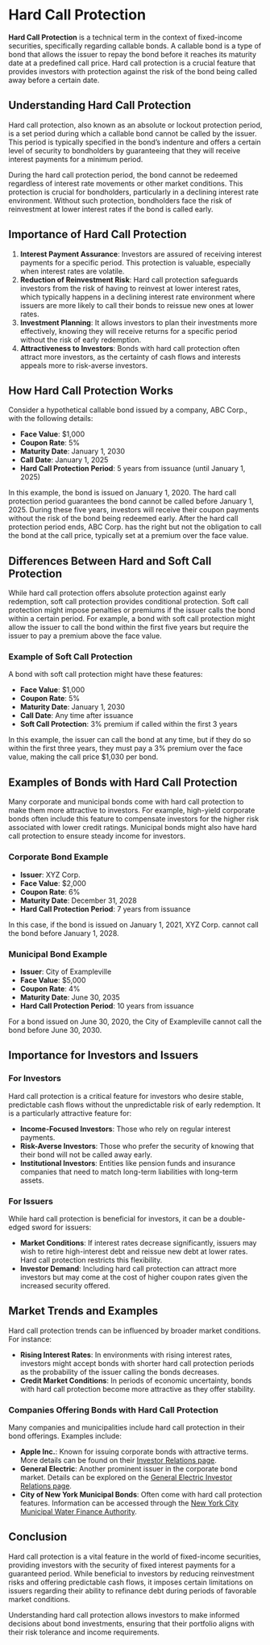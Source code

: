 # Hard Call Protection

**Hard Call Protection** is a technical term in the context of fixed-income securities, specifically regarding callable bonds. A callable bond is a type of bond that allows the issuer to repay the bond before it reaches its maturity date at a predefined call price. Hard call protection is a crucial feature that provides investors with protection against the risk of the bond being called away before a certain date.

## Understanding Hard Call Protection

Hard call protection, also known as an absolute or lockout protection period, is a set period during which a callable bond cannot be called by the issuer. This period is typically specified in the bond’s indenture and offers a certain level of security to bondholders by guaranteeing that they will receive interest payments for a minimum period. 

During the hard call protection period, the bond cannot be redeemed regardless of interest rate movements or other market conditions. This protection is crucial for bondholders, particularly in a declining interest rate environment. Without such protection, bondholders face the risk of reinvestment at lower interest rates if the bond is called early.

## Importance of Hard Call Protection

1. **Interest Payment Assurance**: Investors are assured of receiving interest payments for a specific period. This protection is valuable, especially when interest rates are volatile.
2. **Reduction of Reinvestment Risk**: Hard call protection safeguards investors from the risk of having to reinvest at lower interest rates, which typically happens in a declining interest rate environment where issuers are more likely to call their bonds to reissue new ones at lower rates.
3. **Investment Planning**: It allows investors to plan their investments more effectively, knowing they will receive returns for a specific period without the risk of early redemption.
4. **Attractiveness to Investors**: Bonds with hard call protection often attract more investors, as the certainty of cash flows and interests appeals more to risk-averse investors.

## How Hard Call Protection Works

Consider a hypothetical callable bond issued by a company, ABC Corp., with the following details:

- **Face Value**: $1,000
- **Coupon Rate**: 5%
- **Maturity Date**: January 1, 2030
- **Call Date**: January 1, 2025
- **Hard Call Protection Period**: 5 years from issuance (until January 1, 2025)

In this example, the bond is issued on January 1, 2020. The hard call protection period guarantees the bond cannot be called before January 1, 2025. During these five years, investors will receive their coupon payments without the risk of the bond being redeemed early. After the hard call protection period ends, ABC Corp. has the right but not the obligation to call the bond at the call price, typically set at a premium over the face value.

## Differences Between Hard and Soft Call Protection

While hard call protection offers absolute protection against early redemption, soft call protection provides conditional protection. Soft call protection might impose penalties or premiums if the issuer calls the bond within a certain period. For example, a bond with soft call protection might allow the issuer to call the bond within the first five years but require the issuer to pay a premium above the face value.

### Example of Soft Call Protection

A bond with soft call protection might have these features:

- **Face Value**: $1,000
- **Coupon Rate**: 5%
- **Maturity Date**: January 1, 2030
- **Call Date**: Any time after issuance
- **Soft Call Protection**: 3% premium if called within the first 3 years

In this example, the issuer can call the bond at any time, but if they do so within the first three years, they must pay a 3% premium over the face value, making the call price $1,030 per bond.

## Examples of Bonds with Hard Call Protection

Many corporate and municipal bonds come with hard call protection to make them more attractive to investors. For example, high-yield corporate bonds often include this feature to compensate investors for the higher risk associated with lower credit ratings. Municipal bonds might also have hard call protection to ensure steady income for investors.

### Corporate Bond Example

- **Issuer**: XYZ Corp.
- **Face Value**: $2,000
- **Coupon Rate**: 6%
- **Maturity Date**: December 31, 2028
- **Hard Call Protection Period**: 7 years from issuance

In this case, if the bond is issued on January 1, 2021, XYZ Corp. cannot call the bond before January 1, 2028.

### Municipal Bond Example

- **Issuer**: City of Exampleville
- **Face Value**: $5,000
- **Coupon Rate**: 4%
- **Maturity Date**: June 30, 2035
- **Hard Call Protection Period**: 10 years from issuance

For a bond issued on June 30, 2020, the City of Exampleville cannot call the bond before June 30, 2030.

## Importance for Investors and Issuers

### For Investors

Hard call protection is a critical feature for investors who desire stable, predictable cash flows without the unpredictable risk of early redemption. It is a particularly attractive feature for:

- **Income-Focused Investors**: Those who rely on regular interest payments.
- **Risk-Averse Investors**: Those who prefer the security of knowing that their bond will not be called away early.
- **Institutional Investors**: Entities like pension funds and insurance companies that need to match long-term liabilities with long-term assets.

### For Issuers

While hard call protection is beneficial for investors, it can be a double-edged sword for issuers:

- **Market Conditions**: If interest rates decrease significantly, issuers may wish to retire high-interest debt and reissue new debt at lower rates. Hard call protection restricts this flexibility.
- **Investor Demand**: Including hard call protection can attract more investors but may come at the cost of higher coupon rates given the increased security offered.

## Market Trends and Examples

Hard call protection trends can be influenced by broader market conditions. For instance:

- **Rising Interest Rates**: In environments with rising interest rates, investors might accept bonds with shorter hard call protection periods as the probability of the issuer calling the bonds decreases.
- **Credit Market Conditions**: In periods of economic uncertainty, bonds with hard call protection become more attractive as they offer stability.

### Companies Offering Bonds with Hard Call Protection

Many companies and municipalities include hard call protection in their bond offerings. Examples include:

- **Apple Inc.**: Known for issuing corporate bonds with attractive terms. More details can be found on their [Investor Relations page](https://investor.apple.com/investor-relations/default.aspx).
- **General Electric**: Another prominent issuer in the corporate bond market. Details can be explored on the [General Electric Investor Relations page](https://www.ge.com/investor-relations).
- **City of New York Municipal Bonds**: Often come with hard call protection features. Information can be accessed through the [New York City Municipal Water Finance Authority](https://www1.nyc.gov/site/nyw/investor/investor-information.page).

## Conclusion

Hard call protection is a vital feature in the world of fixed-income securities, providing investors with the security of fixed interest payments for a guaranteed period. While beneficial to investors by reducing reinvestment risks and offering predictable cash flows, it imposes certain limitations on issuers regarding their ability to refinance debt during periods of favorable market conditions.

Understanding hard call protection allows investors to make informed decisions about bond investments, ensuring that their portfolio aligns with their risk tolerance and income requirements.